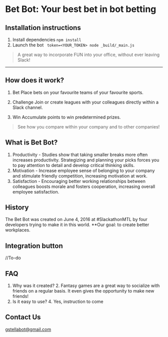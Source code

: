 # Bet Bot: Your best bet in bot betting

## Installation instructions

1. Install dependencies ```npm install```
2. Launch the bot ``` token=<YOUR_TOKEN> node _build/_main.js```

>A great way to incorporate FUN into your office, without ever leaving Slack!
    
    
---    
    
## How does it work?

1. Bet
Place bets on your favourite teams of your favourite sports.

2. Challenge
Join or create leagues with your colleagues directly within a Slack channel.

3. Win
Accumulate points to win predetermined prizes.

>See how you compare within your company and to other companies!

## What is Bet Bot?
1. Productivity - Studies show that taking smaller breaks more often increases productivity. Strategizing and planning your picks forces you to pay attention to detail and develop critical thinking skills. 
2. Motivation - Increase employee sense of belonging to your company and stimulate friendly competition, increasing motivation at work.
3. Satisfaction - Encouraging better working relationships between colleagues boosts morale and fosters cooperation, increasing overall employee satisfaction.

## History
The Bet Bot was created on June 4, 2016 at #SlackathonMTL by four developers trying to make it in this world. 
**Our goal: to create better workplaces.

## Integration button

//To-do

## FAQ
1. Why was it created?
    2.  Fantasy games are a great way to socialize with friends on a regular basis. It even gives the opportunity to make new friends!
3.  Is it easy to use?
    4. Yes, instruction to come

## Contact Us
gstellabot@gmail.com 

